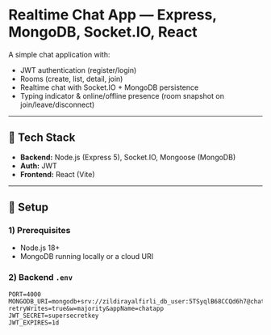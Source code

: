 # Realtime Chat App — Express, MongoDB, Socket.IO, React

A simple chat application with:

- JWT authentication (register/login)
- Rooms (create, list, detail, join)
- Realtime chat with Socket.IO + MongoDB persistence
- Typing indicator & online/offline presence (room snapshot on join/leave/disconnect)

---

## 🧰 Tech Stack

- **Backend:** Node.js (Express 5), Socket.IO, Mongoose (MongoDB)
- **Auth:** JWT
- **Frontend:** React (Vite)

---

## 🔧 Setup

### 1) Prerequisites

- Node.js 18+
- MongoDB running locally or a cloud URI

### 2) Backend `.env`

```env
PORT=4000
MONGODB_URI=mongodb+srv://zildirayalfirli_db_user:5TSyqlB68CCQd6h7@chatapp.bljqm8z.mongodb.net/chatapp?retryWrites=true&w=majority&appName=chatapp
JWT_SECRET=supersecretkey
JWT_EXPIRES=1d
